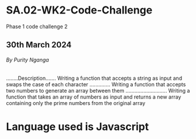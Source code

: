 # SA.02-WK2-Code-Challenge
Phase 1 code challenge 2
## 30th March 2024
###### By *Purity Nganga*
........Description.......
Writing a function that accepts a string as input and swaps the case of each character
..............
Writing  a function that accepts two numbers to generate an array between them
............................
Writing a function that takes an array of numbers as input and returns a new array containing only the prime numbers from the original array

# Language used is Javascript

